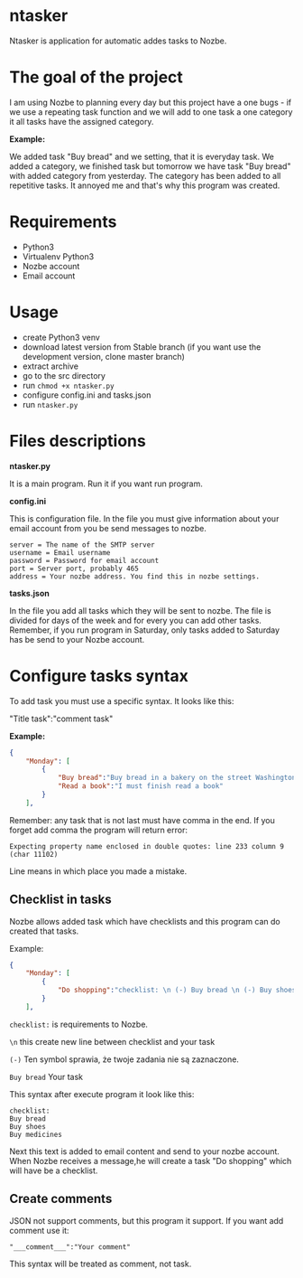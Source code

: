 # ntasker
Ntasker is application for automatic addes tasks to Nozbe. 

# The goal of the project

I am using Nozbe to planning every day but this project have a one bugs - if we use a repeating task function and we will add to one task a one category it all tasks have the assigned category.

**Example:**

We added task "Buy bread" and we setting, that it is everyday task. We added a category, we finished task but tomorrow we have task "Buy bread" with added category from yesterday. The category has been added to all repetitive tasks. It annoyed me and that's why this program was created.

# Requirements

- Python3
- Virtualenv Python3
- Nozbe account
- Email account

# Usage

- create Python3 venv
- download latest version from Stable branch (if you want use the development version, clone master branch)
- extract archive 
- go to the src directory
- run `chmod +x ntasker.py`
- configure config.ini and tasks.json
- run `ntasker.py`

# Files descriptions

**ntasker.py**

It is a main program. Run it if you want run program.

**config.ini**

This is configuration file. In the file you must give information about your email account from you be send messages to nozbe.

```text
server = The name of the SMTP server
username = Email username
password = Password for email account
port = Server port, probably 465
address = Your nozbe address. You find this in nozbe settings.
```

**tasks.json**

In the file you add all tasks which they will be sent to nozbe. The file is divided for days of the week and for every you can add other tasks. Remember, if you run program  in Saturday, only tasks added to Saturday has be send to your Nozbe account.

# Configure tasks syntax

To add task you must use a specific syntax. It looks like this:

"Title task":"comment task"

**Example:**

```json
{
    "Monday": [
        {
            "Buy bread":"Buy bread in a bakery on the street Washington",
            "Read a book":"I must finish read a book"
        }
    ],
```

Remember: any task that is not last must have comma in the end. If you forget add comma the program will return error:

```text
Expecting property name enclosed in double quotes: line 233 column 9 (char 11102)
```

Line means in which place you made a mistake.

## Checklist in tasks

Nozbe allows added task which have checklists and this program  can do created that tasks. 

Example:

```json
{
    "Monday": [
        {
            "Do shopping":"checklist: \n (-) Buy bread \n (-) Buy shoes \n (-) Buy medicines"
        }
    ],
```

`checklist:` is requirements to Nozbe.

`\n` this create new line between checklist and your task

`(-)` Ten symbol sprawia, że twoje zadania nie są zaznaczone.

`Buy bread` Your task

This syntax after execute program it look like this: 

```text
checklist:
Buy bread
Buy shoes
Buy medicines
```

Next this text is added to email content and send to your nozbe account. When Nozbe receives a message,he will create a task "Do shopping" which will have be a checklist.

## Create comments

JSON not support comments, but this program it support. If you want add comment use it: 

```text
"___comment___":"Your comment"
```

This syntax will be treated as comment, not task.